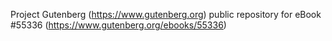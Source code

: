 Project Gutenberg (https://www.gutenberg.org) public repository for
eBook #55336 (https://www.gutenberg.org/ebooks/55336)
